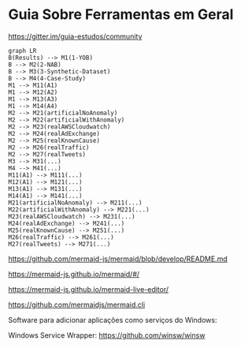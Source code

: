# Guia Sobre Ferramentas em Geral

https://gitter.im/guia-estudos/community



```mermaid
graph LR
B(Results) --> M1(1-YOB)
B --> M2(2-NAB)
B --> M3(3-Synthetic-Dataset)
B --> M4(4-Case-Study)
M1 --> M11(A1)
M1 --> M12(A2)
M1 --> M13(A3)
M1 --> M14(A4)
M2 --> M21(artificialNoAnomaly)
M2 --> M22(artificialWithAnomaly)
M2 --> M23(realAWSCloudwatch)
M2 --> M24(realAdExchange)
M2 --> M25(realKnownCause)
M2 --> M26(realTraffic)
M2 --> M27(realTweets)
M3 --> M31(...)
M4 --> M41(...)
M11(A1) --> M111(...)
M12(A1) --> M121(...)
M13(A1) --> M131(...)
M14(A1) --> M141(...)
M21(artificialNoAnomaly) --> M211(...)
M22(artificialWithAnomaly) --> M221(...)
M23(realAWSCloudwatch) --> M231(...)
M24(realAdExchange) --> M241(...)
M25(realKnownCause) --> M251(...)
M26(realTraffic) --> M261(...)
M27(realTweets) --> M271(...)
```


https://github.com/mermaid-js/mermaid/blob/develop/README.md

https://mermaid-js.github.io/mermaid/#/

https://mermaid-js.github.io/mermaid-live-editor/

https://github.com/mermaidjs/mermaid.cli


Software para adicionar aplicações como serviços do Windows:

Windows Service Wrapper: https://github.com/winsw/winsw
